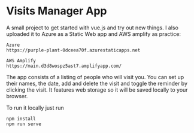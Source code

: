 # Visits Manager App
A small project to get started with vue.js and try out new things. I also uploaded it to Azure as a Static Web app and AWS amplify as practice:
```
Azure
https://purple-plant-0dceea70f.azurestaticapps.net

AWS Amplify
https://main.d3d8wospz5ast7.amplifyapp.com/
```
The app consists of a listing of people who will visit you. You can set up their names, the date, add and delete the visit and toggle the reminder by clicking the visit. It features web storage so it will be saved locally to your browser.

To run it locally just run
```
npm install
npm run serve
```
